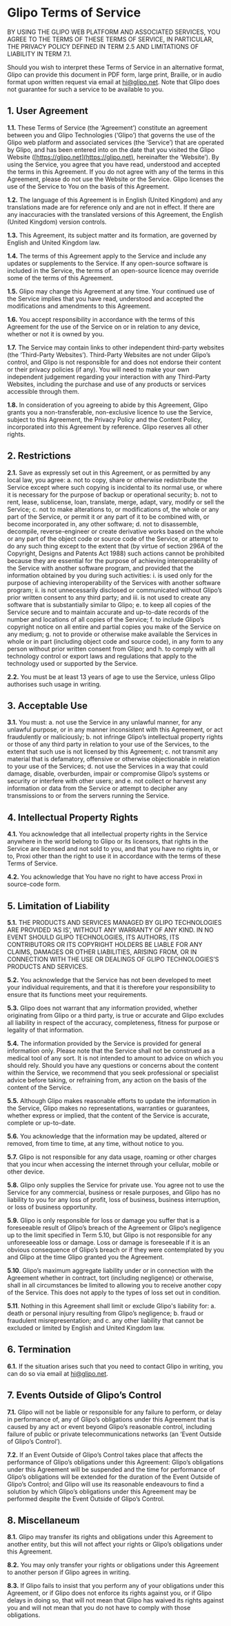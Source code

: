# Glipo Terms of Service
BY USING THE GLIPO WEB PLATFORM AND ASSOCIATED SERVICES, YOU AGREE TO THE TERMS OF THESE TERMS OF SERVICE, IN PARTICULAR, THE PRIVACY POLICY DEFINED IN TERM 2.5 AND LIMITATIONS OF LIABILITY IN TERM 7.1.

Should you wish to interpret these Terms of Service in an alternative format, Glipo can provide this document in PDF form, large print, Braille, or in audio format upon written request via email at [hi@glipo.net](mailto:hi@glipo.net). Note that Glipo does not guarantee for such a service to be available to you.

## 1. User Agreement
**1.1.** These Terms of Service (the ‘Agreement’) constitute an agreement between you and Glipo Technologies (‘Glipo’) that governs the use of the Glipo web platform and associated services (the ‘Service’) that are operated by Glipo, and has been entered into on the date that you visited the Glipo Website ([https://glipo.net](https://glipo.net), hereinafter the ‘Website’). By using the Service, you agree that you have read, understood and accepted the terms in this Agreement. If you do not agree with any of the terms in this Agreement, please do not use the Website or the Service. Glipo licenses the use of the Service to You on the basis of this Agreement.

**1.2.** The language of this Agreement is in English (United Kingdom) and any translations made are for reference only and are not in effect. If there are any inaccuracies with the translated versions of this Agreement, the English (United Kingdom) version controls.

**1.3.** This Agreement, its subject matter and its formation, are governed by English and United Kingdom law.

**1.4.** The terms of this Agreement apply to the Service and include any updates or supplements to the Service. If any open-source software is included in the Service, the terms of an open-source licence may override some of the terms of this Agreement.

**1.5.** Glipo may change this Agreement at any time. Your continued use of the Service implies that you have read, understood and accepted the modifications and amendments to this Agreement.

**1.6.** You accept responsibility in accordance with the terms of this Agreement for the use of the Service on or in relation to any device, whether or not it is owned by you.

**1.7.** The Service may contain links to other independent third-party websites (the ‘Third-Party Websites’). Third-Party Websites are not under Glipo’s control, and Glipo is not responsible for and does not endorse their content or their privacy policies (if any). You will need to make your own independent judgement regarding your interaction with any Third-Party Websites, including the purchase and use of any products or services accessible through them.

**1.8.** In consideration of you agreeing to abide by this Agreement, Glipo grants you a non-transferable, non-exclusive licence to use the Service, subject to this Agreement, the Privacy Policy and the Content Policy, incorporated into this Agreement by reference. Glipo reserves all other rights.

## 2. Restrictions
**2.1.** Save as expressly set out in this Agreement, or as permitted by any local law, you agree:
    a. not to copy, share or otherwise redistribute the Service except where such copying is incidental to its normal use, or where it is necessary for the purpose of backup or operational security;
    b. not to rent, lease, sublicense, loan, translate, merge, adapt, vary, modify or sell the Service;
    c. not to make alterations to, or modifications of, the whole or any part of the Service, or permit it or any part of it to be combined with, or become incorporated in, any other software;
    d. not to disassemble, decompile, reverse-engineer or create derivative works based on the whole or any part of the object code or source code of the Service, or attempt to do any such thing except to the extent that (by virtue of section 296A of the Copyright, Designs and Patents Act 1988) such actions cannot be prohibited because they are essential for the purpose of achieving interoperability of the Service with another software program, and provided that the information obtained by you during such activities:
        i. is used only for the purpose of achieving interoperability of the Services with another software program;
        ii. is not unnecessarily disclosed or communicated without Glipo’s prior written consent to any third party; and
        iii. is not used to create any software that is substantially similar to Glipo;
    e. to keep all copies of the Service secure and to maintain accurate and up-to-date records of the number and locations of all copies of the Service;
    f. to include Glipo’s copyright notice on all entire and partial copies you make of the Service on any medium;
    g. not to provide or otherwise make available the Services in whole or in part (including object code and source code), in any form to any person without prior written consent from Glipo; and
    h. to comply with all technology control or export laws and regulations that apply to the technology used or supported by the Service.

**2.2.** You must be at least 13 years of age to use the Service, unless Glipo authorises such usage in writing.

## 3. Acceptable Use
**3.1.** You must:
    a. not use the Service in any unlawful manner, for any unlawful purpose, or in any manner inconsistent with this Agreement, or act fraudulently or maliciously;
    b. not infringe Glipo’s intellectual property rights or those of any third party in relation to your use of the Services, to the extent that such use is not licensed by this Agreement;
    c. not transmit any material that is defamatory, offensive or otherwise objectionable in relation to your use of the Services;
    d. not use the Services in a way that could damage, disable, overburden, impair or compromise Glipo’s systems or security or interfere with other users; and
    e. not collect or harvest any information or data from the Service or attempt to decipher any transmissions to or from the servers running the Service.

## 4. Intellectual Property Rights
**4.1.** You acknowledge that all intellectual property rights in the Service anywhere in the world belong to Glipo or its licensors, that rights in the Service are licensed and not sold to you, and that you have no rights in, or to, Proxi other than the right to use it in accordance with the terms of these Terms of Service.

**4.2.** You acknowledge that You have no right to have access Proxi in source-code form.

## 5. Limitation of Liability
**5.1.** THE PRODUCTS AND SERVICES MANAGED BY GLIPO TECHNOLOGIES ARE PROVIDED ‘AS IS’, WITHOUT ANY WARRANTY OF ANY KIND. IN NO EVENT SHOULD GLIPO TECHNOLOGIES, ITS AUTHORS, ITS CONTRIBUTORS OR ITS COPYRIGHT HOLDERS BE LIABLE FOR ANY CLAIMS, DAMAGES OR OTHER LIABILITIES, ARISING FROM, OR IN CONNECTION WITH THE USE OR DEALINGS OF GLIPO TECHNOLOGIES’S PRODUCTS AND SERVICES.

**5.2.** You acknowledge that the Service has not been developed to meet your individual requirements, and that it is therefore your responsibility to ensure that its functions meet your requirements.

**5.3.** Glipo does not warrant that any information provided, whether originating from Glipo or a third party, is true or accurate and Glipo excludes all liability in respect of the accuracy, completeness, fitness for purpose or legality of that information.

**5.4.** The information provided by the Service is provided for general information only. Please note that the Service shall not be construed as a medical tool of any sort. It is not intended to amount to advice on which you should rely. Should you have any questions or concerns about the content within the Service, we recommend that you seek professional or specialist advice before taking, or refraining from, any action on the basis of the content of the Service.

**5.5.** Although Glipo makes reasonable efforts to update the information in the Service, Glipo makes no representations, warranties or guarantees, whether express or implied, that the content of the Service is accurate, complete or up-to-date.

**5.6.** You acknowledge that the information may be updated, altered or removed, from time to time, at any time, without notice to you.

**5.7.** Glipo is not responsible for any data usage, roaming or other charges that you incur when accessing the internet through your cellular, mobile or other device.

**5.8.** Glipo only supplies the Service for private use. You agree not to use the Service for any commercial, business or resale purposes, and Glipo has no liability to you for any loss of profit, loss of business, business interruption, or loss of business opportunity.

**5.9.** Glipo is only responsible for loss or damage you suffer that is a foreseeable result of Glipo’s breach of the Agreement or Glipo’s negligence up to the limit specified in Term 5.10, but Glipo is not responsible for any unforeseeable loss or damage. Loss or damage is foreseeable if it is an obvious consequence of Glipo’s breach or if they were contemplated by you and Glipo at the time Glipo granted you the Agreement.

**5.10**. Glipo’s maximum aggregate liability under or in connection with the Agreement whether in contract, tort (including negligence) or otherwise, shall in all circumstances be limited to allowing you to receive another copy of the Service. This does not apply to the types of loss set out in condition.

**5.11**. Nothing in this Agreement shall limit or exclude Glipo's liability for:
    a. death or personal injury resulting from Glipo’s negligence;
    b. fraud or fraudulent misrepresentation; and
    c. any other liability that cannot be excluded or limited by English and United Kingdom law.

## 6. Termination
**6.1.** If the situation arises such that you need to contact Glipo in writing, you can do so via email at [hi@glipo.net](mailto:hi@glipo.net).

## 7. Events Outside of Glipo’s Control
**7.1.** Glipo will not be liable or responsible for any failure to perform, or delay in performance of, any of Glipo’s obligations under this Agreement that is caused by any act or event beyond Glipo’s reasonable control, including failure of public or private telecommunications networks (an ‘Event Outside of Glipo’s Control’).

**7.2.** If an Event Outside of Glipo’s Control takes place that affects the performance of Glipo’s obligations under this Agreement:
Glipo’s obligations under this Agreement will be suspended and the time for performance of Glipo’s obligations will be extended for the duration of the Event Outside of Glipo’s Control; and
Glipo will use its reasonable endeavours to find a solution by which Glipo’s obligations under this Agreement may be performed despite the Event Outside of Glipo’s Control.

## 8. Miscellaneum
**8.1.** Glipo may transfer its rights and obligations under this Agreement to another entity, but this will not affect your rights or Glipo’s obligations under this Agreement.

**8.2.** You may only transfer your rights or obligations under this Agreement to another person if Glipo agrees in writing.

**8.3.** If Glipo fails to insist that you perform any of your obligations under this Agreement, or if Glipo does not enforce its rights against you, or if Glipo delays in doing so, that will not mean that Glipo has waived its rights against you and will not mean that you do not have to comply with those obligations.